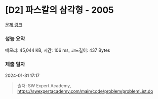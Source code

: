 # [D2] 파스칼의 삼각형 - 2005 

[문제 링크](https://swexpertacademy.com/main/code/problem/problemDetail.do?contestProbId=AV5P0-h6Ak4DFAUq) 

### 성능 요약

메모리: 45,044 KB, 시간: 106 ms, 코드길이: 437 Bytes

### 제출 일자

2024-01-31 17:17



> 출처: SW Expert Academy, https://swexpertacademy.com/main/code/problem/problemList.do